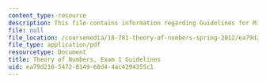```yaml
---
content_type: resource
description: This file contains information regarding Guidelines for Midterm1.
file: null
file_location: /coursemedia/18-781-theory-of-numbers-spring-2012/ea79d2165472814960d44ac4294355c1_MIT18_781S12_guidelines.pdf
file_type: application/pdf
resourcetype: Document
title: Theory of Numbers, Exam 1 Guidelines
uid: ea79d216-5472-8149-60d4-4ac4294355c1
---
```

